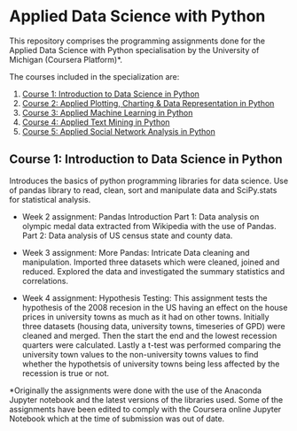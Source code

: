 # Applied Data Science with Python

This repository comprises the programming assignments done for the Applied Data Science with Python specialisation by the University of Michigan (Coursera Platform)*.

The courses included in the specialization are: 

1. [Course 1: Introduction to Data Science in Python](#Course-1:-Introduction-to-Data-Science-in-Python)
2. [Course 2: Applied Plotting, Charting & Data Representation in Python](#Course-2:-Applied-Plotting,-Charting-&-Data-Representation-in-Python)
3. [Course 3: Applied Machine Learning in Python](#Course-3:-Applied-Machine-Learning-in-Python)
4. [Course 4: Applied Text Mining in Python](#Course-4:-Applied-Text-Mining-in-Python)
5. [Course 5: Applied Social Network Analysis in Python](#Course-5:-Applied-Social-Network-Analysis-in-Python)



## Course 1: Introduction to Data Science in Python

Introduces the basics of python programming libraries for data science. Use of pandas library to read, clean, sort and manipulate data and SciPy.stats for statistical analysis.


* Week 2 assignment: Pandas Introduction Part 1: Data analysis on olympic medal data extracted from Wikipedia with the use of Pandas. Part 2:  Data analysis of US census state and county data.

* Week 3 assignment: More Pandas: Intricate Data cleaning and manipulation. Imported three datasets which were cleaned, joined and reduced. Explored the data and investigated the summary statistics and correlations.

* Week 4 assignment: Hypothesis Testing: This assignment tests the hypothesis of the 2008 recesion in the US having an effect on the house prices in university towns as much as it had on other towns. Initially three datasets (housing data, university towns, timeseries of GPD) were cleaned and merged. Then the start the end and the lowest recession quarters were calculated. Lastly a t-test was performed comparing the university town values to the non-university towns values to find whether the hypothetsis of university towns being less affected by the recession is true or not.






























*Originally the assignments were done with the use of the Anaconda Jupyter notebook and the latest versions of the libraries used. Some of the assignments have been edited to comply with the Coursera online Jupyter Notebook which at the time of submission was out of date.
